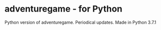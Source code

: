 # adventuregame - for Python

Python version of adventuregame. Periodical updates. Made in Python 3.7.1
